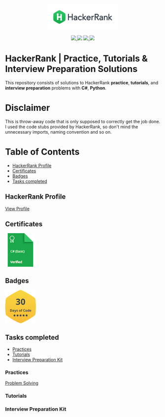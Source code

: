 <p align="center">
    <a href="https://www.hackerrank.com/vladislavirkin">
        <img height=85 src="./resources/logo/HackerRankLogo.png">
    </a>
</p>

<p align="center">
	<a href="https://github.com/vladislavirkin/hackerRankProblems#tasks-completed">
        	<img src="https://img.shields.io/badge/solutions-8-purple.svg?style=flat-square">
    	</a>	
	<img src="https://img.shields.io/badge/Language-C%23-orange.svg">
	<a href="https://github.com/vladislavirkin/hackerRankProblems/commits/main">
		<img src="https://img.shields.io/github/last-commit/vladislavirkin/hackerRankProblems">    
    	</a>	
	<a href="https://github.com/vladislavirkin/hackerRankProblems/archive/main.zip">
		<img src="https://img.shields.io/github/repo-size/vladislavirkin/hackerRankProblems">
    	</a>
</p>

# HackerRank | Practice, Tutorials & Interview Preparation Solutions

This repository consists of solutions to HackerRank **practice**, **tutorials**, and **interview preparation** problems with **C#**, **Python**.

# Disclaimer

This is throw-away code that is only supposed to correctly get the job done. I used the code stubs provided by HackerRank, so don't mind the unnecessary imports, naming convention and so on.

# Table of Contents

* [HackerRank Profile](#hackerrank-profile)
* [Certificates](#certificates)
* [Badges](#badges)
* [Tasks completed](#tasks-completed)

## HackerRank Profile

[View Profile](https://www.hackerrank.com/vladislavirkin)

## Certificates

<a href="./certificates/certificate.c%23(basic).png">
    <img src="./resources/badges/badge.c%23(basic).png" alt="C# (Basic) Certificate"/>
</a>

## Badges

<a href="https://www.hackerrank.com/domains/tutorials/30-days-of-code?filters%5Bsubdomains%5D%5B%5D=30-days-of-code&badge_type=30-days-of-code">
    <img src="./resources/badges/badge.30_days_of_code.png" alt="30 Days of Code"/>
</a>

## Tasks completed

* [Practices](#practices)
* [Tutorials](#tutorials)
* [Interview Preparation Kit](#interview-preparation-kit)

### Practices

[Problem Solving](./docs/)

### Tutorials

### Interview Preparation Kit
